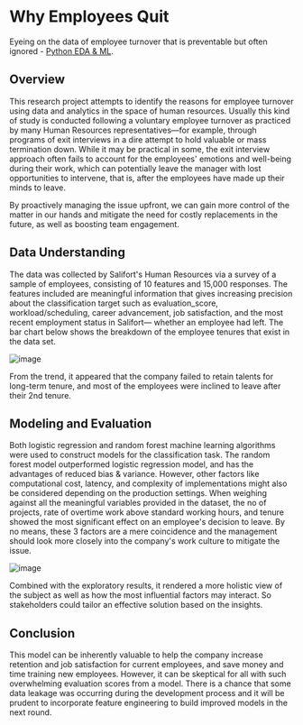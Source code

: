 # Why Employees Quit
Eyeing on the data of employee turnover that is preventable but often ignored - [Python EDA & ML](End-to-end_Machine-Learning-Project.ipynb).

## Overview 
This research project attempts to identify the reasons for employee turnover using data and analytics in the space of human resources. Usually this kind of study is conducted following a voluntary employee turnover as practiced by many Human Resources representatives—for example, through programs of exit interviews in a dire attempt to hold valuable or mass termination down. While it may be practical in some, the exit interview approach often fails to account for the employees' emotions and well-being during their work, which can potentially leave the manager with lost opportunities to intervene, that is, after the employees have made up their minds to leave.<br> 

By proactively managing the issue upfront, we can gain more control of the matter in our hands and mitigate the need for costly replacements in the future, as well as boosting team engagement.        
  
## Data Understanding
The data was collected by Salifort's Human Resources via a survey of a sample of employees, consisting of 10 features and 15,000 responses. The features included are meaningful information that gives increasing precision about the classification target such as evaluation_score, workload/scheduling, career advancement, job satisfaction, and the most recent employment status in Salifort— whether an employee had left. The bar chart below shows the breakdown of the  employee tenures that exist in the data set. 

![image](https://github.com/user-attachments/assets/70a26aff-400a-4623-bb26-5ebb098fafba)

From the trend, it appeared that the company failed to retain talents for long-term tenure, and most of the employees were inclined to leave after their 2nd tenure.  

## Modeling and Evaluation
Both logistic regression and random forest machine learning algorithms were used to construct models for the classification task. The random forest model outperformed logistic regression model, and has the advantages of reduced bias & variance. However, other factors like computational cost, latency, and complexity of implementations might also be considered depending on the production settings. When weighing against all the meaningful variables provided in the dataset, the no of projects, rate of overtime work above standard working hours, and tenure showed the most significant effect on an employee's decision to leave. By no means, these 3 factors are a mere coincidence and the management should look more closely into the company's work culture to mitigate the issue.       

![image](https://github.com/user-attachments/assets/a3fd7640-bec7-4d1e-98a8-2bedd22dac72)

Combined with the exploratory results, it rendered a more holistic view of the subject as well as how the most influential factors may interact. So stakeholders could tailor an effective solution based on the insights. 

## Conclusion
This model can be inherently valuable to help the company increase retention and job satisfaction for current employees, and save money and time training new employees. However, it can be skeptical for all with such overwhelming evaluation scores from a model. There is a chance that some data leakage was occurring during the development process and it will be prudent to incorporate feature engineering to build improved models in the next round.     
